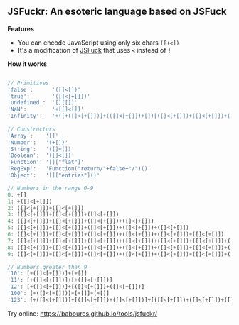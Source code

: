 ## JSFuckr: An esoteric language based on JSFuck

**Features**
- You can encode JavaScript using only six chars `([+<])`
- It's a modification of [JSFuck](http://jsfuck.com) that uses `<` instead of `!`

**How it works**

```js

// Primitives
'false':      '([]<[])'
'true':       '([]<[+[]])'
'undefined':  '[][[]]'
'NaN':        '+[[]<[]]'
'Infinity':   '+([+([]<[+[]])]+(([]<[+[]])+[])[([]<[+[]])+([]<[+[]])+([]<[+[]])]+[+([]<[+[]])]+[+[]]+[+[]]+[+[]])' // +"1e1000"
  
// Constructors
'Array':    '[]'
'Number':   '(+[])'
'String':   '([]+[])'
'Boolean':  '([]<[])'
'Function': '[]["flat"]'
'RegExp':   'Function("return/"+false+"/")()'
'Object':   '[]["entries"]()'

// Numbers in the range 0-9
0: +[]
1: +([]<[+[]])
2: ([]<[+[]])+([]<[+[]])
3: ([]<[+[]])+([]<[+[]])+([]<[+[]])
4: ([]<[+[]])+([]<[+[]])+([]<[+[]])+([]<[+[]])
5: ([]<[+[]])+([]<[+[]])+([]<[+[]])+([]<[+[]])+([]<[+[]])
6: ([]<[+[]])+([]<[+[]])+([]<[+[]])+([]<[+[]])+([]<[+[]])+([]<[+[]])
7: ([]<[+[]])+([]<[+[]])+([]<[+[]])+([]<[+[]])+([]<[+[]])+([]<[+[]])+([]<[+[]])
8: ([]<[+[]])+([]<[+[]])+([]<[+[]])+([]<[+[]])+([]<[+[]])+([]<[+[]])+([]<[+[]])+([]<[+[]])
9: ([]<[+[]])+([]<[+[]])+([]<[+[]])+([]<[+[]])+([]<[+[]])+([]<[+[]])+([]<[+[]])+([]<[+[]])+([]<[+[]])

// Numbers greater than 9
'10': [+([]<[+[]])]+[+[]]
'11': [+([]<[+[]])]+[+([]<[+[]])]
'12': [+([]<[+[]])]+[([]<[+[]])+([]<[+[]])]
'100': [+([]<[+[]])]+[+[]]+[+[]]
'123': [+([]<[+[]])]+[([]<[+[]])+([]<[+[]])]+[([]<[+[]])+([]<[+[]])+([]<[+[]])]
```

Try online: https://baboures.github.io/tools/jsfuckr/

